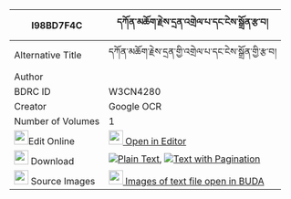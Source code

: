 |I98BD7F4C|དཀོན་མཆོག་རྗེས་དྲན་འགྲེལ་པ་དང་ངེས་སྒྲོན་རྩ་བ། 
| --- | --- 
|Alternative Title |དཀོན་མཆོག་རྗེས་དྲན་གྱི་འགྲེལ་པ་དང་ངེས་སྒྲོན་གྱི་རྩ་བ།
|Author | 
|BDRC ID | W3CN4280
|Creator | Google OCR
|Number of Volumes| 1
|<img width="25" src="https://img.icons8.com/color/25/000000/edit-property.png">Edit Online| [<img width="25" src="https://avatars.githubusercontent.com/u/45091458?s=200&v=4"> Open in Editor](http://editor.openpecha.org/I98BD7F4C)
|<img width="25" src="https://img.icons8.com/fluent/48/000000/download-2.png"/>  Download | [![](https://img.icons8.com/color/20/000000/txt.png)Plain Text](https://github.com/Openpecha/I98BD7F4C/releases/download/v1/konchok_jedren_drelpa_dang_nge_plain_I98BD7F4C.zip), [![](https://img.icons8.com/color/20/000000/txt.png)Text with Pagination](https://github.com/Openpecha/I98BD7F4C/releases/download/v1/konchok_jedren_drelpa_dang_nge_pages_I98BD7F4C.zip)
|<img width="25" src="https://img.icons8.com/plasticine/100/000000/pictures-folder.png"/>  Source Images | [<img width="25" src="https://library.bdrc.io/icons/BUDA-small.svg"> Images of text file open in BUDA](https://library.bdrc.io/show/bdr:W3CN4280)